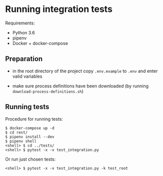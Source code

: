 # Running integration tests

Requirements:
- Python 3.6
- pipenv
- Docker + docker-compose


## Preparation

- in the root directory of the project copy `.env.example` to `.env`  and enter valid variables

- make sure process definitions have been downloaded (by running `download-process-definitions.sh`)

## Running tests

Procedure for running tests:
```
$ docker-compose up -d
$ cd rest/
$ pipenv install --dev
$ pipenv shell
<shell> $ cd ../tests/
<shell> $ pytest -x -v test_integration.py
```

Or run just chosen tests:
```
<shell> $ pytest -x -v test_integration.py -k test_root
```
